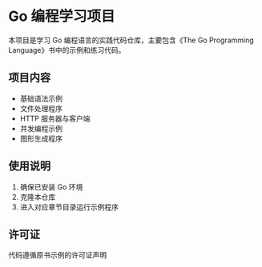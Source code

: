 # Go 编程学习项目

本项目是学习 Go 编程语言的实践代码仓库，主要包含《The Go Programming Language》书中的示例和练习代码。

## 项目内容

- 基础语法示例
- 文件处理程序
- HTTP 服务器与客户端
- 并发编程示例
- 图形生成程序

## 使用说明

1. 确保已安装 Go 环境
2. 克隆本仓库
3. 进入对应章节目录运行示例程序

## 许可证

代码遵循原书示例的许可证声明
